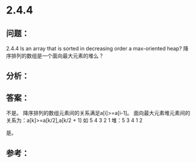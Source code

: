 
# 2.4.4

## 问题：
2.4.4 Is an array that is sorted in decreasing order a max-oriented heap?
降序排列的数组是一个面向最大元素的堆么？

## 分析：


## 答案：
不是。
降序排列的数组元素间的关系满足a[i]>=a[i-1]。
面向最大元素堆元素间的关系为：a[k]>=a[k/2],a[k/2 + 1]
如 5 4 3 2 1
堆：5 3 4 1 2

是。


## 参考：